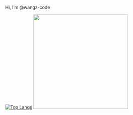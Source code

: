 
Hi, I’m @wangz-code 

 [![Top Langs](https://github-readme-stats.vercel.app/api/top-langs/?username=wangz-code&layout=compact)](https://github.com/anuraghazra/github-readme-stats) 
 <img src="https://media.giphy.com/media/WUlplcMpOCEmTGBtBW/giphy.gif" width="300">

<!---
wangz-code/wangz-code is a ✨ special ✨ repository because its `README.md` (this file) appears on your GitHub profile.
You can click the Preview link to take a look at your changes.
--->
